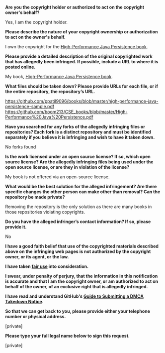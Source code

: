 **Are you the copyright holder or authorized to act on the copyright owner's behalf?**

Yes, I am the copyright holder.

**Please describe the nature of your copyright ownership or authorization to act on the owner's behalf.**

I own the copyright for the [High-Performance Java Persistence book](https://www.amazon.com/High-Performance-Java-Persistence-Vlad-Mihalcea/dp/973022823X/).

**Please provide a detailed description of the original copyrighted work that has allegedly been infringed. If possible, include a URL to where it is posted online.**

My book, [High-Performance Java Persistence book](https://www.amazon.com/High-Performance-Java-Persistence-Vlad-Mihalcea/dp/973022823X/).

**What files should be taken down? Please provide URLs for each file, or if the entire repository, the repository’s URL.**

https://github.com/ppatil9096/books/blob/master/high-performance-java-persistence-sample.pdf  
https://github.com/boom213/CSE_books/blob/master/High-Performance%20Java%20Persistence.pdf

**Have you searched for any forks of the allegedly infringing files or repositories? Each fork is a distinct repository and must be identified separately if you believe it is infringing and wish to have it taken down.**

No forks found

**Is the work licensed under an open source license? If so, which open source license? Are the allegedly infringing files being used under the open source license, or are they in violation of the license?**

My book is not offered via an open-source license.

**What would be the best solution for the alleged infringement? Are there specific changes the other person can make other than removal? Can the repository be made private?**

Removing the repository is the only solution as there are many books in those repositories violating copyrights.

**Do you have the alleged infringer’s contact information? If so, please provide it.**

No

**I have a good faith belief that use of the copyrighted materials described above on the infringing web pages is not authorized by the copyright owner, or its agent, or the law.**

**I have taken <a href="https://www.lumendatabase.org/topics/22">fair use</a> into consideration.**

**I swear, under penalty of perjury, that the information in this notification is accurate and that I am the copyright owner, or am authorized to act on behalf of the owner, of an exclusive right that is allegedly infringed.**

**I have read and understand GitHub's <a href="https://help.github.com/articles/guide-to-submitting-a-dmca-takedown-notice/">Guide to Submitting a DMCA Takedown Notice</a>.**

**So that we can get back to you, please provide either your telephone number or physical address.**

[private]

**Please type your full legal name below to sign this request.**

[private]
